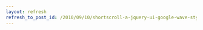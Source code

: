 ```yaml
---
layout: refresh
refresh_to_post_id: /2010/09/10/shortscroll-a-jquery-ui-google-wave-style-scroll-bar
---
```


